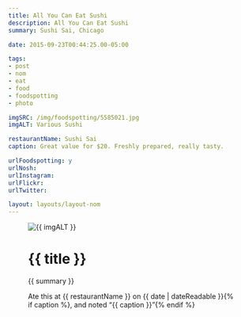 ```yaml
---
title: All You Can Eat Sushi
description: All You Can Eat Sushi
summary: Sushi Sai, Chicago

date: 2015-09-23T00:44:25.00-05:00

tags:
- post
- nom
- eat
- food
- foodspotting
- photo

imgSRC: /img/foodspotting/5585021.jpg
imgALT: Various Sushi

restaurantName: Sushi Sai
caption: Great value for $20. Freshly prepared, really tasty.

urlFoodspotting: y
urlNosh: 
urlInstagram: 
urlFlickr:
urlTwitter: 

layout: layouts/layout-nom
---
```

<figure class="nom">
	<img class="u-photo img-border" src="{{ imgSRC }}" alt="{{ imgALT }}">
	<figcaption>
		<h1 class="title p-name">{{ title }}</h1>
		<p class="summary">{{ summary }}</p>
		<p>Ate this at {{ restaurantName }} on <time class="dt-published" datetime="{{ date | dateIso }}">{{ date | dateReadable }}</time>{% if caption %}, and noted <q class="caption">{{ caption }}</q>{% endif %}
	</figcaption>
</figure>